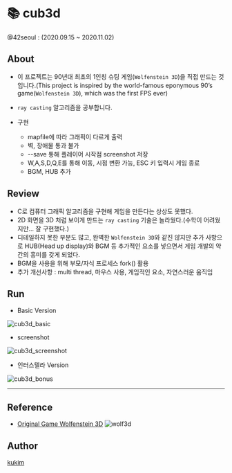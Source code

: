 # 📚 cub3d
@42seoul : (2020.09.15 ~ 2020.11.02)
## About
- 이 프로젝트는 90년대 최초의 1인칭 슈팅 게임(`Wolfenstein 3D`)을 직접 만드는 것입니다.(This project is inspired by the world-famous eponymous 90’s game(`Wolfenstein 3D`), which was the first FPS ever)
- `ray casting` 알고리즘을 공부합니다.

- 구현
	- mapfile에 따라 그래픽이 다르게 출력
	- 벽, 장애물 통과 불가
	- --save 통해 플레이어 시작점 screenshot 저장
	- W,A,S,D,Q,E를 통해 이동, 시점 변환 가능, ESC 키 입력시 게임 종료
	- BGM, HUB 추가

## Review
- C로 컴퓨터 그래픽 알고리즘을 구현해 게임을 만든다는 상상도 못했다. 
- 2D 화면을 3D 처럼 보이게 만드는 `ray casting` 기술은 놀라웠다.(수학이 어려웠지만... 잘 구현했다.)
- 디테일하지 못한 부분도 많고, 완벽한 `Wolfenstein 3D`와 같진 않지만 추가 사항으로 HUB(Head up display)와 BGM 등 추가적인 요소를 넣으면서 게임 개발의 약간의 흥미를 갖게 되었다.
- BGM을 사용을 위해 부모/자식 프로세스 fork() 활용
- 추가 개선사항 : multi thread, 마우스 사용, 게임적인 요소, 자연스러운 움직임

## Run
- Basic Version

![cub3d_basic](https://user-images.githubusercontent.com/57086195/104799397-25194200-5812-11eb-9c68-26f848ef381f.gif)

- screenshot

![cub3d_screenshot](https://user-images.githubusercontent.com/57086195/104799400-29455f80-5812-11eb-8b69-e327000a386d.gif)

- 인터스텔라 Version

![cub3d_bonus](https://user-images.githubusercontent.com/57086195/104799399-277b9c00-5812-11eb-8e29-1a71948232d8.gif)


---

## Reference
- [Original Game Wolfenstein 3D](http://users.atw.hu/wolf3d/)
![wolf3d](https://user-images.githubusercontent.com/57086195/104798832-3ad83880-580d-11eb-8ddc-eca9e64e0297.png)


## Author
[kukim](https://github.com/ku-kim)
